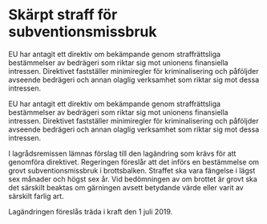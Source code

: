 # Skärpt straff för subventionsmissbruk

EU har antagit ett direktiv om bekämpande genom straffrättsliga bestämmelser av bedrägeri som riktar sig mot unionens finansiella intressen. Direktivet fastställer minimiregler för kriminalisering och påföljder avseende bedrägeri och annan olaglig verksamhet som riktar sig mot dessa intressen.

EU har antagit ett direktiv om bekämpande genom straffrättsliga bestämmelser av bedrägeri som riktar sig mot unionens finansiella intressen. Direktivet fastställer minimiregler för kriminalisering och påföljder avseende bedrägeri och annan olaglig verksamhet som riktar sig mot dessa intressen.

I lagrådsremissen lämnas förslag till den lagändring som krävs för att genomföra direktivet. Regeringen föreslår att det införs en bestämmelse om grovt subventionsmissbruk i brottsbalken. Straffet ska vara fängelse i lägst sex månader och högst sex år. Vid bedömningen av om brottet är grovt ska det särskilt beaktas om gärningen avsett betydande värde eller varit av särskilt farlig art.

Lagändringen föreslås träda i kraft den 1 juli 2019.

